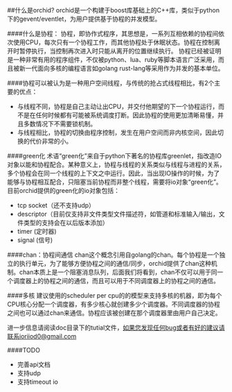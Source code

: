 ##什么是orchid?
orchid是一个构建于boost库基础上的C++库，类似于python下的gevent/eventlet，为用户提供基于协程的并发模型。

####什么是协程：
协程，即协作式程序，其思想是，一系列互相依赖的协程间依次使用CPU，每次只有一个协程工作，而其他协程处于休眠状态。协程在控制离开时暂停执行，当控制再次进入时只能从离开的位置继续执行。
协程已经被证明是一种非常有用的程序组件，不仅被python、lua、ruby等脚本语言广泛采用，而且被新一代面向多核的编程语言如golang rust-lang等采用作为并发的基本单位。

####协程可以被认为是一种用户空间线程，与传统的抢占式线程相比，有2个主要的优点：
* 与线程不同，协程是自己主动让出CPU，并交付他期望的下一个协程运行，而不是在任何时候都有可能被系统调度打断。因此协程的使用更加清晰易懂，并且多数情况下不需要锁机制。
* 与线程相比，协程的切换由程序控制，发生在用户空间而非内核空间，因此切换的代价非常的小。

####green化
术语“green化”来自于python下著名的协程库greenlet，指改造IO对象以能和协程配合。某种意义上，协程与线程的关系类似与线程与进程的关系，多个协程会在同一个线程的上下文之中运行。因此，当出现IO操作的时候，为了能够与协程相互配合，只阻塞当前协程而非整个线程，需要将io对象“green化”。目前orchid提供的green化的io对象包括：

* tcp socket（还不支持udp）
* descriptor（目前仅支持非文件类型文件描述符，如管道和标准输入/输出，文件类型的支持会在以后版本添加）
* timer (定时器)
* signal (信号)

####chan：协程间通信
chan这个概念引用自golang的chan。每个协程是一个独立的执行单元，为了能够方便协程之间的通信/同步，orchid提供了chan这种机制。chan本质上是一个阻塞消息队列，后面我们将看到，chan不仅可以用于同一个调度器上的协程之间的通信，而且可以用于不同调度器上的协程之间的通信。

####多核
建议使用的scheduler per cpu的的模型来支持多核的机器，即为每个CPU核心分配一个调度器，有多少核心就创建多少个调度器。不同调度器的协程之间也可以通过chan来通信。协程应该被创建在那个调度器里由用户自己决定。

进一步信息请阅读doc目录下的tutial文件，如果您发现任何bug或者有好的建议请联系ioriiod0@gmail.com

####TODO

* 完善api文档
* 支持udp
* 支持timeout io
